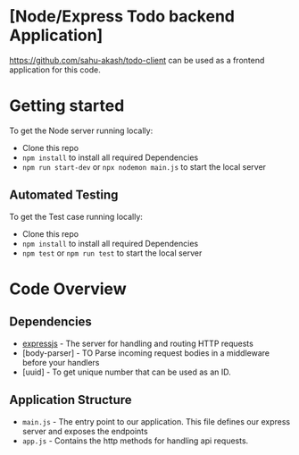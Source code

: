 
# [Node/Express Todo backend Application]

https://github.com/sahu-akash/todo-client can be used as a frontend application for this code.

# Getting started

To get the Node server running locally:

- Clone this repo
- `npm install` to install all required Dependencies
- `npm run start-dev` or `npx nodemon main.js` to start the local server


## Automated Testing

To get the Test case running locally:

- Clone this repo
- `npm install` to install all required Dependencies
- `npm test`  or `npm run test` to start the local server

# Code Overview

## Dependencies

- [expressjs](https://github.com/expressjs/express) - The server for handling and routing HTTP requests
- [body-parser] - TO Parse incoming request bodies in a middleware before your handlers
- [uuid] - To get unique number that can be used as an ID.


## Application Structure

- `main.js` - The entry point to our application. This file defines our express server and exposes the endpoints
- `app.js` - Contains the http methods for handling api requests.
